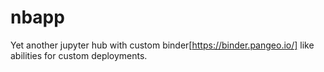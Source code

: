 # nbapp
Yet another jupyter hub with custom binder[https://binder.pangeo.io/] like abilities for custom deployments.
